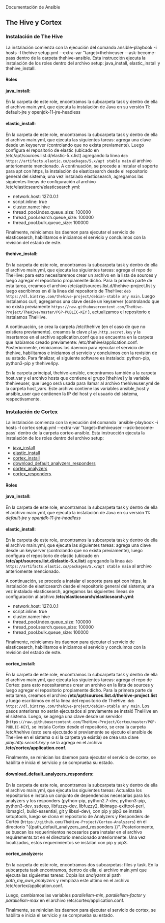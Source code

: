  Documentación  de Ansible
## The Hive y Cortex


### Instalación de The Hive


La instalación comienza con la ejecución del comando ansible-playbook -i hosts -l thehive setup.yml --extra-var "target=thehiveuser --ask-become-pass dentro de la carpeta thehive-ansible.
Esta instrucción ejecuta la instalación de los roles dentro del archivo setup: java_install, elastic_install y thehive_install.

#### Roles


#### java_install:

En la carpeta de este role, encontramos la subcarpeta task y dentro de ella el archivo main.yml, que ejecuta la instalación de Java en su versión 11: default-jre y openjdk-11-jre-headless

#### elastic_install:
En la carpeta de este role, encontramos la subcarpeta task y dentro de ella el archivo main.yml, que ejecuta las siguientes tareas: agrega una clave desde un keyserver (controlando que no exista previamente).
Luego configura el repositorio de elastic (ubicado en /etc/apt/sources.list.d/elastic-5.x.list) agregando la línea `deb https://artifacts.elastic.co/packages/5.x/apt stable main` al archivo anteriomente mencionado. A continuación, se procede a instalar el soporte para apt con https, la instalación de elasticsearch desde el repositorio general del sistema; una vez instalado elasticsearch, agregamos las siguientes líneas de configuración al archivo /etc/elasticsearch/elasticsearch.yml:

- network.host: 127.0.0.1
- script.inline: true
- cluster.name: hive
- thread_pool.index.queue_size: 100000
- thread_pool.search.queue_size: 100000
- thread_pool.bulk.queue_size: 100000

Finalmente, reiniciamos los daemon para ejecutar el servicio de elasticsearch, habilitamos e iniciamos el servicio y concluimos con la revisión del estado de este.

#### thehive_install:
En la carpeta de este role, encontramos la subcarpeta task y dentro de ella el archivo main.yml, que ejecuta las siguientes tareas: agrega el repo de TheHive: para esto necesitaremos crear un archivo en la lista de sources y luego agregar el repositorio propiamente dicho.
Para la primera parte de esta tarea, creamos el archivo /etc/apt/sources.list.d/thehive-project.list y luego escribimos en él la linea del repositorio de TheHive: `deb https://dl.bintray.com/thehive-project/debian-stable any main`.
Luego instalamos curl, agregamos una clave desde un keyserver (controlando que no exista previamente `https://raw.githubusercontent.com/TheHive-Project/TheHive/master/PGP-PUBLIC-KEY` ), actualizamos el repositorio e instalamos TheHive.

A continuación, se crea la carpeta /etc/thehive (en el caso de que no existiera previamente). creamos la clave `play.http.secret.key` y la insertamos en el archivo application.conf que se encuentra en la carpeta que habíamos creado previamente: /etc/thehive/application.conf.
Posteriormente, reiniciamos los daemon para ejecutar el servicio de thehive, habilitamos e iniciamos el servicio y concluimos con la revisión de su estado. Para finalizar, el siguiente software es instalado: python-pip, python3-pip y thehive4py.

En la carpeta principal, thehive-ansible, encontramos también a la carpeta host_var  y el archivo hosts que contiene el grupo [thehive] y la variable thehiveuser, que luego será usada para llamar al archivo thehiveuser.yml de la carpeta host_vars. Este archivo contiene las variables ansible_host y  ansible_user que contienen la IP del host y el usuario del sistema, respectivamente.





### Instalación de Cortex



La instalación comienza con la ejecución del comando ´ansible-playbook -i hosts -l cortex setup.yml --extra-var "target=thehiveuser --ask-become-pass´ dentro de la carpeta cortex-ansible. Esta instrucción ejecuta la instalación de los roles dentro del archivo setup:

  * [java_install](####java_install)
  * [elastic_install](####elastic_install)
  * [cortex_install](####cortex_install)
  * [download_default_analyzers_responders](####download_default_analyzers_responders)
  * [cortex_analyzers](####cortex_analyzers)
  * [cortex_responders](####cortex_responders).

#### Roles

#### java_install:
En la carpeta de este role, encontramos la subcarpeta task y dentro de ella el archivo main.yml, que ejecuta la instalación de Java en su versión 11: _default-jre_ y _openjdk-11-jre-headless_

#### elastic_install:
En la carpeta de este role, encontramos la subcarpeta task y dentro de ella el archivo main.yml, que ejecuta las siguientes tareas: agrega una clave desde un keyserver (controlando que no exista previamente), luego configura el repositorio de elastic (ubicado en **/etc/apt/sources.list.d/elastic-5.x.list**) agregando la línea
`deb https://artifacts.elastic.co/packages/5.x/apt stable main` al archivo anteriomente mencionado.

A continuación, se procede a instalar el soporte para apt con https, la instalación de elasticsearch desde el repositorio general del sistema; una vez instalado elasticsearch, agregamos las siguientes líneas de configuración al archivo **/etc/elasticsearch/elasticsearch.yml**:

- network.host: 127.0.0.1
- script.inline: true
- cluster.name: hive
- thread_pool.index.queue_size: 100000
- thread_pool.search.queue_size: 100000
- thread_pool.bulk.queue_size: 100000

Finalmente, reiniciamos los daemon para ejecutar el servicio de elasticsearch, habilitamos e iniciamos el servicio y concluimos con la revisión del estado de este.

#### cortex_install:
En la carpeta de este role, encontramos la subcarpeta task y dentro de ella el archivo main.yml, que ejecuta las siguientes tareas: agrega el repo de Cortex: para esto necesitaremos crear un archivo en la lista de sources y luego agregar el repositorio propiamente dicho.
Para la primera parte de esta tarea, creamos el archivo **/etc/apt/sources.list.d/thehive-project.list** y luego escribimos en él la linea del repositorio de TheHive: `deb https://dl.bintray.com/thehive-project/debian-stable any main`.
Los pasos anteriores no serán ejecutados si previamente se instaló TheHive en el sistema. Luego, se agrega una clave desde un servidor (`https://raw.githubusercontent.com/TheHive-Project/Cortex/master/PGP-PUBLIC-KEY`), se instala Cortex desde el repositorio, se crea la carpeta /etc/thehive (esto sera ejecutado si previamente se ejecuto el ansible de TheHive en el sistema o si la carpeta ya existía) se crea una clave _play.http.secret.key_ y se la agrega en el archivo **/etc/cortex/application.conf**.

Finalmente, se reinician los daemon para ejecutar el servicio de cortex, se habilita e inicia el servicio y se comprueba su estado.



#### download_default_analyzers_responders:
En la carpeta de este role, encontramos la subcarpeta task y dentro de ella el archivo main.yml, que ejecuta las siguientes tareas: Actualiza los repositorios e instala un conjunto de dependencias necesarias para los analyzers y los responders (python-pip, python2.7-dev, python3-pip, python3-dev, ssdeep, libfuzzy-dev, libfuzzy2, libimage-exiftool-perl, libmagic1, build-essential, git y libssl-dev), con pip y pip3 se instala setuptools, luego se clona el repositorio de Analyzers y Responders de Cortex (`https://github.com/TheHive-Project/Cortex-Analyzers`)  en el directorio "{{path_default_analyzers_and_responders }}".
Posteriormente, se buscan los requerimientos necesarios para instalar en el archivo requirements.txt en el directorio mencionado anteriormente. Una vez localizados, estos requerimientos se instalan con pip y pip3.

#### cortex_analyzers:

En la carpeta de este role, encontramos dos subcarpetas: files y task.
En la subcarpeta task encontramos, dentro de ella, el archivo main.yml que ejecuta las siguientes tareas:
Copia los _analyzers_ al path _path_my_own_analyzers_ y remplaza este ultimo en el archivo /etc/cortex/application.conf.

Luego, cambiamos las variables _parallelism-min_, _parallelism-factor_ y _parallelism-max_ en el archivo /etc/cortex/application.conf.

Finalmente, se reinician los daemon para ejecutar el servicio de cortex, se habilita e inicia el servicio y se comprueba su estado.
